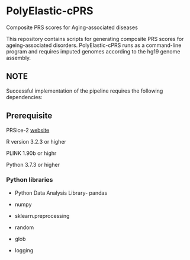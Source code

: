 # PolyElastic-cPRS
Composite PRS scores for Aging-associated diseases

This repository contains scripts for generating composite PRS scores for ageing-associated disorders. PolyElastic-cPRS runs as a command-line program and requires imputed genomes according to the hg19 genome assembly.

## NOTE
Successful implementation of the pipeline requires the following dependencies:

## Prerequisite
PRSice-2 [website](https://www.prsice.info/)

R version 3.2.3 or higher

PLINK 1.90b or highr

Python 3.7.3 or higher

### Python libraries

- Python Data Analysis Library- pandas

- numpy

- sklearn.preprocessing

- random

- glob

- logging




